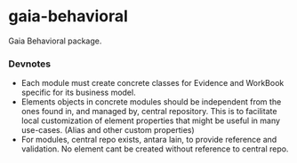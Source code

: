 # gaia-behavioral

Gaia Behavioral package.

### Devnotes

- Each module must create concrete classes for Evidence and WorkBook specific for its business model.
- Elements objects in concrete modules should be independent from the ones found in, and managed by, central repository. This is to facilitate local customization of element properties that might be useful in many use-cases. (Alias and other custom properties)
- For modules, central repo exists, antara lain, to provide reference and validation. No element cant be created without reference to central repo.